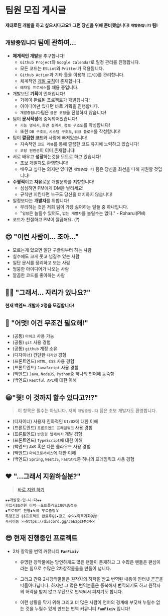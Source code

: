 # 팀원 모집 게시글

**제대로된 개발을 하고 싶으시다고요? 그런 당신을 위해 준비했습니다! `개발중입니다` 팀!**

## `개발중입니다` 팀에 관하여...
- **체계적인 개발**을 추구합니다!
    - `Github Project`와 `Google Calendar`로 일정 관리를 진행합니다.
    - 모든 코드는 `ESLint`와 `Pritter`가 적용됩니다.
    - `Github Action`과 기타 툴을 이용해 `CI/CD`를 관리합니다.
    - 체계적인 [개발 규칙](README.md)이 존재합니다. 
    - `에자일 프로세스`를 채용 중입니다.
- 개발보단 **기획**이 먼저입니다!
    - 기획이 완료된 프로젝트가 개발됩니다!
    - 아이디어만 있다면 바로 기획을 진행합니다.
    - `개발중입니다`팀은 `클론 코딩`을 진행하지 않습니다!
- 팀이 **문서작성**에 중독되어있습니다!
    - `기능 명세서`, `화면 설계서`, `정보 구조도`를 작성합니다!
    - 또한 `DB 구조도`, `시스템 구조도`, `워크 플로우`를 작성합니다!
- 팀이 **깔끔한 코드**와 사랑에 빠져있습니다!
    - 지속적인 `코드 리뷰`를 통해 깔끔한 코드 유지에 노력하고 있습니다!
    - `코당 컨벤션`이 이미 존재합니다!
- 서로 배우고 **성장**하는것을 모토로 하고 있습니다!
    - 초보 개발자도 환영합니다!
    - 배우고 싶다는 의지만 있다면 `개발중입니다` 팀은 당신을 최선을 다해 지원할 것입니다!
- **수평적**이고 **자유**로운 개발문화를 지향합니다!
    - 심심하면 PM에게 DM을 날리세요!
    - 규칙만 지킨다면 누구도 당신을 터치하지 않습니다!
- 일정보다는 **개발자**를 위합니다!
    - 무리하는 것은 저희 팀이 가장 싫어하는 일들 중 하나입니다.
    - "`일정`은 늘릴수 있어도, `없는 개발자`를 늘릴수는 없다." - Roharui(PM)
- 코드가 친절하고 PM이 깔끔해요. (?)

## 😍 "이런 사람이... 조아..."
- 모르는게 있으면 일단 구글링부터 하는 사람
- 실수에도 크게 웃고 넘길수 있는 사람
- 일단 문서를 정리하고 보는 사람
- 엉뚱한 아이디어가 나오는 사람
- 깔끔한 코드를 좋아하는 사람

## 🤷‍♂️ "그래서... 자리가 있나요?"

**현재 백엔드 개발자 2명을 모집합니다!**

## 📘 "어멋! 이건 무조건 필요해!"
- (공통) `마이크` 사용 가능
- (공통) `git` 사용 경험
- (공통) `github` 계정 소유
- (디자이너) 간단한 `디자인` 경험
- (프론트엔드) `HTML`, `CSS` 사용 경험
- (프론트엔드) `JavaScript` 사용 경험
- (백엔드) `Java`, `NodeJS`, `Python`중 하나의 언어에 능숙함
- (백엔드) `Restful API`에 대한 이해


## 😀"뭣! 이 것까지 할수 있다고?!?"

> 이 항목은 필수는 아닙니다. 저희 `개발중입니다` 팀은 초보 개발자도 환영합니다.

- (디자이너) 사용자 친화적인 `UI/UX`에 대한 이해
- (프론트엔드) `프론트엔드 프레임워크` 사용 경험
- (프론트엔드) `반응형 웹페이지` 개발 경험
- (프론트엔드) `TypeScript`에 대한 이해
- (백엔드) `AWS` 혹은 다른 클라우드 사용 경험
- (백엔드) `마이크로서비스`에 대한 이해
- (백엔드) `Spring`, `NestJS`, `FastAPI`중 하나의 프레임워크 사용 경험

## ❤ "...그래서 지원하실분?"

> [바로 지원 하기](https://discord.gg/J6EzpzFMcM)

```
♚♚개발중☆입☆니☆다♚♚
가입시$$전원 이력☜☜포트폴리오100%증정※ 
♜프로젝트 진행♜노예 무료증정￥ 
특정조건 §§프로젝트 완료후§§★광고 수익★획득기회@@@ 
즉시이동 >>https://discord.gg/J6EzpzFMcM<<
```

## 😎 현재 진행중인 프로젝트

- 2차 창작물 번역 커뮤니티 **`FanFixiv`**
    - 유명한 창작물에는 당연하게도 많은 팬들이 존재하고 그 수많은 팬들은 팬심이라는 힘으로 수많은 2차창작물들을 만들어 냅니다.

    - 그리고 간혹 2차창작물들은 원작자의 허락을 받고 번역된 내용이 인터넷 곧곧을 떠돌아다닙니다. 하지만 그 많은 번역본들은 중복해서 번역되기도 하고 원작자의 허락을 받지 않고 무단으로 번역되서 퍼지기도 합니다.

    - 이런 상황을 막기 위해 그리고 더 많은 사람이 언어의 경계에 부딪쳐 누릴수 없는 것을 누릴수 있게 만드는 번역 커뮤니티 **`FanFixiv`** 입니다!
